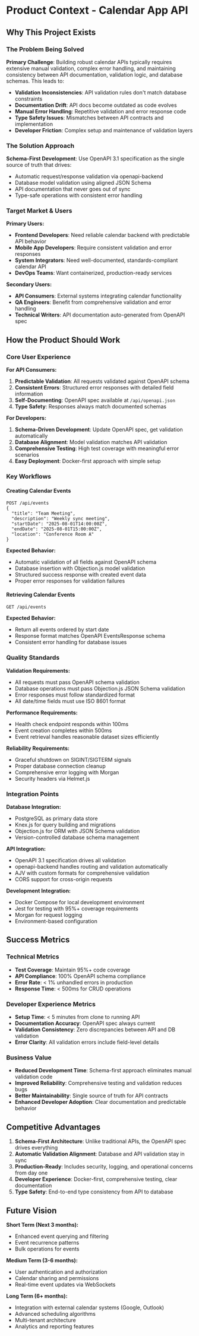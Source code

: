 # Product Context - Calendar App API

## Why This Project Exists

### The Problem Being Solved

**Primary Challenge**: Building robust calendar APIs typically requires extensive manual validation, complex error handling, and maintaining consistency between API documentation, validation logic, and database schemas. This leads to:

- **Validation Inconsistencies**: API validation rules don't match database constraints
- **Documentation Drift**: API docs become outdated as code evolves
- **Manual Error Handling**: Repetitive validation and error response code
- **Type Safety Issues**: Mismatches between API contracts and implementation
- **Developer Friction**: Complex setup and maintenance of validation layers

### The Solution Approach

**Schema-First Development**: Use OpenAPI 3.1 specification as the single source of truth that drives:

- Automatic request/response validation via openapi-backend
- Database model validation using aligned JSON Schema
- API documentation that never goes out of sync
- Type-safe operations with consistent error handling

### Target Market & Users

**Primary Users:**

- **Frontend Developers**: Need reliable calendar backend with predictable API behavior
- **Mobile App Developers**: Require consistent validation and error responses
- **System Integrators**: Need well-documented, standards-compliant calendar API
- **DevOps Teams**: Want containerized, production-ready services

**Secondary Users:**

- **API Consumers**: External systems integrating calendar functionality
- **QA Engineers**: Benefit from comprehensive validation and error handling
- **Technical Writers**: API documentation auto-generated from OpenAPI spec

## How the Product Should Work

### Core User Experience

**For API Consumers:**

1. **Predictable Validation**: All requests validated against OpenAPI schema
2. **Consistent Errors**: Structured error responses with detailed field information
3. **Self-Documenting**: OpenAPI spec available at `/api/openapi.json`
4. **Type Safety**: Responses always match documented schemas

**For Developers:**

1. **Schema-Driven Development**: Update OpenAPI spec, get validation automatically
2. **Database Alignment**: Model validation matches API validation
3. **Comprehensive Testing**: High test coverage with meaningful error scenarios
4. **Easy Deployment**: Docker-first approach with simple setup

### Key Workflows

#### Creating Calendar Events

```
POST /api/events
{
  "title": "Team Meeting",
  "description": "Weekly sync meeting",
  "startDate": "2025-08-01T14:00:00Z",
  "endDate": "2025-08-01T15:00:00Z",
  "location": "Conference Room A"
}
```

**Expected Behavior:**

- Automatic validation of all fields against OpenAPI schema
- Database insertion with Objection.js model validation
- Structured success response with created event data
- Proper error responses for validation failures

#### Retrieving Calendar Events

```
GET /api/events
```

**Expected Behavior:**

- Return all events ordered by start date
- Response format matches OpenAPI EventsResponse schema
- Consistent error handling for database issues

### Quality Standards

**Validation Requirements:**

- All requests must pass OpenAPI schema validation
- Database operations must pass Objection.js JSON Schema validation
- Error responses must follow standardized format
- All date/time fields must use ISO 8601 format

**Performance Requirements:**

- Health check endpoint responds within 100ms
- Event creation completes within 500ms
- Event retrieval handles reasonable dataset sizes efficiently

**Reliability Requirements:**

- Graceful shutdown on SIGINT/SIGTERM signals
- Proper database connection cleanup
- Comprehensive error logging with Morgan
- Security headers via Helmet.js

### Integration Points

**Database Integration:**

- PostgreSQL as primary data store
- Knex.js for query building and migrations
- Objection.js for ORM with JSON Schema validation
- Version-controlled database schema management

**API Integration:**

- OpenAPI 3.1 specification drives all validation
- openapi-backend handles routing and validation automatically
- AJV with custom formats for comprehensive validation
- CORS support for cross-origin requests

**Development Integration:**

- Docker Compose for local development environment
- Jest for testing with 95%+ coverage requirements
- Morgan for request logging
- Environment-based configuration

## Success Metrics

### Technical Metrics

- **Test Coverage**: Maintain 95%+ code coverage
- **API Compliance**: 100% OpenAPI schema compliance
- **Error Rate**: < 1% unhandled errors in production
- **Response Time**: < 500ms for CRUD operations

### Developer Experience Metrics

- **Setup Time**: < 5 minutes from clone to running API
- **Documentation Accuracy**: OpenAPI spec always current
- **Validation Consistency**: Zero discrepancies between API and DB validation
- **Error Clarity**: All validation errors include field-level details

### Business Value

- **Reduced Development Time**: Schema-first approach eliminates manual validation code
- **Improved Reliability**: Comprehensive testing and validation reduces bugs
- **Better Maintainability**: Single source of truth for API contracts
- **Enhanced Developer Adoption**: Clear documentation and predictable behavior

## Competitive Advantages

1. **Schema-First Architecture**: Unlike traditional APIs, the OpenAPI spec drives everything
2. **Automatic Validation Alignment**: Database and API validation stay in sync
3. **Production-Ready**: Includes security, logging, and operational concerns from day one
4. **Developer Experience**: Docker-first, comprehensive testing, clear documentation
5. **Type Safety**: End-to-end type consistency from API to database

## Future Vision

**Short Term (Next 3 months):**

- Enhanced event querying and filtering
- Event recurrence patterns
- Bulk operations for events

**Medium Term (3-6 months):**

- User authentication and authorization
- Calendar sharing and permissions
- Real-time event updates via WebSockets

**Long Term (6+ months):**

- Integration with external calendar systems (Google, Outlook)
- Advanced scheduling algorithms
- Multi-tenant architecture
- Analytics and reporting features

